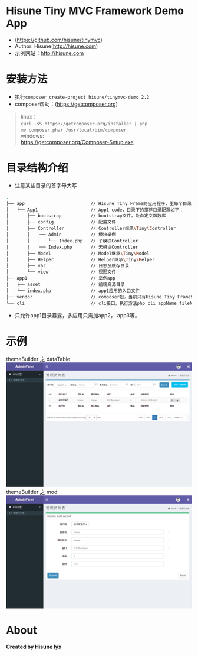 Hisune Tiny MVC Framework Demo App
=========
* (https://github.com/hisune/tinymvc)
* Author: Hisune(http://hisune.com)
* 示例网站：http://hisune.com

安装方法
=========
* 执行`composer create-project hisune/tinymvc-demo 2.2`
* composer帮助：(https://getcomposer.org)  
> linux：  
> `curl -sS https://getcomposer.org/installer | php`  
> `mv composer.phar /usr/local/bin/composer`  
> windows:  
> https://getcomposer.org/Composer-Setup.exe

目录结构介绍
========
* 注意某些目录的首字母大写
```sh
.
├── app                         // Hisune Tiny Frame的应用程序，里每个目录代表一个应用程序
│   └── App1                    // App1 code，目录下的推荐目录配置如下：
│       ├── bootstrap           // bootstrap文件，及自定义函数库
│       ├── config              // 配置文件
│       ├── Controller          // Controller继承\Tiny\Controller
│       │   ├── Admin           // 模块举例
│       │   │   └── Index.php   // 子模块Controller
│       │   └── Index.php       // 无模块Controller
│       ├── Model               // Model继承\Tiny\Model
│       ├── Helper              // Helper继承\Tiny\Helper
│       ├── var                 // 日志及缓存目录
│       └── view                // 视图文件
├── app1                        // 举例app
│   ├── asset                   // 前端资源目录
│   └── index.php               // app1应用的入口文件
├── vendor                      // composer包，当前只有Hisune Tiny Frame包
└── cli                         // cli接口，执行方法php cli appName fileName
```
* 只允许app1目录暴露，多应用只需加app2， app3等。

示例
========
themeBuilder 之 dataTable
![admin panel](https://raw.githubusercontent.com/hisune/images/master/tinymvc_admin_1.jpg)
themeBuilder 之 mod
![admin panel](https://raw.githubusercontent.com/hisune/images/master/tinymvc_admin_2.jpg)

About
========
**Created by Hisune [lyx](http://hisune.com)**
